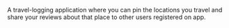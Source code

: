 A travel-logging application where you can pin the locations you travel and share your reviews about that place to other users registered on app.